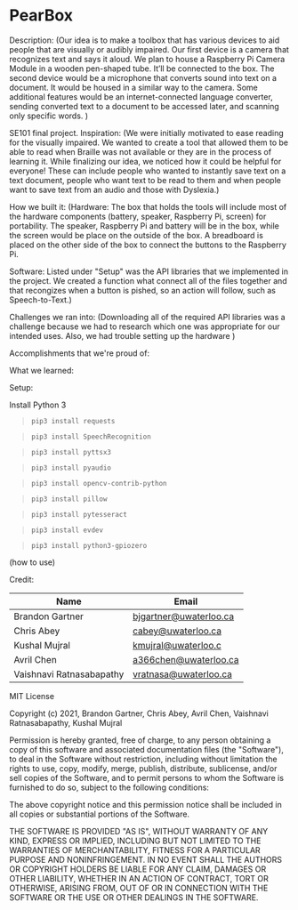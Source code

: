 # PearBox

Description:
(Our idea is to make a toolbox that has various devices to aid people that are visually or audibly impaired. Our first device is a camera that recognizes text and says it aloud. We plan to house a Raspberry Pi Camera Module in a wooden pen-shaped tube. It’ll be connected to the box. The second device would be a microphone that converts sound into text on a document. It would be housed in a similar way to the camera. Some additional features would be an internet-connected language converter, sending converted text to a document to be accessed later, and scanning only specific words. )

SE101 final project.
Inspiration: 
(We were initially motivated to ease reading for the visually impaired. We wanted to create a tool that allowed them to be able to read when Braille was not available or they are in the process of learning it. While finalizing our idea, we noticed how it could be helpful for everyone! These can include people who wanted to instantly save text on a text document, people who want text to be read to them and when people want to save text from an audio and those with Dyslexia.)

How we built it:
(Hardware:
    The box that holds the tools will include most of the hardware components (battery, speaker, Raspberry Pi, screen) for portability. The speaker, Raspberry Pi and battery will be in the box, while the screen would be place on the outside of the box. A breadboard is placed on the other side of the box to connect the buttons to the Raspberry Pi. 

Software:
    Listed under "Setup" was the API libraries that we implemented in the project. We created a function what connect all of the files together and that recongizes when a button is pished, so an action will follow, such as Speech-to-Text.)

Challenges we ran into:
(Downloading all of the required API libraries was a challenge because we had to research which one was appropriate for our intended uses. Also, we had trouble setting up the hardware )


Accomplishments that we're proud of:

What we learned:





Setup:

Install Python 3

> `pip3 install requests`

> `pip3 install SpeechRecognition`

> `pip3 install pyttsx3`

> `pip3 install pyaudio`

> `pip3 install opencv-contrib-python`

> `pip3 install pillow`

> `pip3 install pytesseract`

> `pip3 install evdev`

> `pip3 install python3-gpiozero`

(how to use)

Credit:

|Name|Email|
|----|-----|
|Brandon Gartner|bjgartner@uwaterloo.ca|,
|Chris Abey|cabey@uwaterloo.ca|,
|Kushal Mujral|kmujral@uwaterloo.c|,
|Avril Chen|a366chen@uwaterloo.ca|,
|Vaishnavi Ratnasabapathy|vratnasa@uwaterloo.ca|
MIT License

Copyright (c) 2021, Brandon Gartner, Chris Abey, Avril Chen, Vaishnavi Ratnasabapathy, Kushal Mujral

Permission is hereby granted, free of charge, to any person obtaining a copy
of this software and associated documentation files (the "Software"), to deal
in the Software without restriction, including without limitation the rights
to use, copy, modify, merge, publish, distribute, sublicense, and/or sell
copies of the Software, and to permit persons to whom the Software is
furnished to do so, subject to the following conditions:

The above copyright notice and this permission notice shall be included in all
copies or substantial portions of the Software.

THE SOFTWARE IS PROVIDED "AS IS", WITHOUT WARRANTY OF ANY KIND, EXPRESS OR
IMPLIED, INCLUDING BUT NOT LIMITED TO THE WARRANTIES OF MERCHANTABILITY,
FITNESS FOR A PARTICULAR PURPOSE AND NONINFRINGEMENT. IN NO EVENT SHALL THE
AUTHORS OR COPYRIGHT HOLDERS BE LIABLE FOR ANY CLAIM, DAMAGES OR OTHER
LIABILITY, WHETHER IN AN ACTION OF CONTRACT, TORT OR OTHERWISE, ARISING FROM,
OUT OF OR IN CONNECTION WITH THE SOFTWARE OR THE USE OR OTHER DEALINGS IN THE
SOFTWARE.
